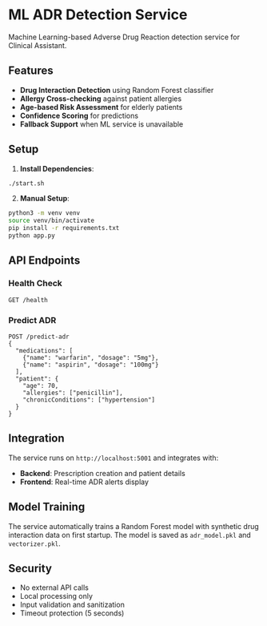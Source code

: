 # ML ADR Detection Service

Machine Learning-based Adverse Drug Reaction detection service for Clinical Assistant.

## Features
- **Drug Interaction Detection** using Random Forest classifier
- **Allergy Cross-checking** against patient allergies
- **Age-based Risk Assessment** for elderly patients
- **Confidence Scoring** for predictions
- **Fallback Support** when ML service is unavailable

## Setup

1. **Install Dependencies**:
```bash
./start.sh
```

2. **Manual Setup**:
```bash
python3 -m venv venv
source venv/bin/activate
pip install -r requirements.txt
python app.py
```

## API Endpoints

### Health Check
```
GET /health
```

### Predict ADR
```
POST /predict-adr
{
  "medications": [
    {"name": "warfarin", "dosage": "5mg"},
    {"name": "aspirin", "dosage": "100mg"}
  ],
  "patient": {
    "age": 70,
    "allergies": ["penicillin"],
    "chronicConditions": ["hypertension"]
  }
}
```

## Integration

The service runs on `http://localhost:5001` and integrates with:
- **Backend**: Prescription creation and patient details
- **Frontend**: Real-time ADR alerts display

## Model Training

The service automatically trains a Random Forest model with synthetic drug interaction data on first startup. The model is saved as `adr_model.pkl` and `vectorizer.pkl`.

## Security

- No external API calls
- Local processing only
- Input validation and sanitization
- Timeout protection (5 seconds)